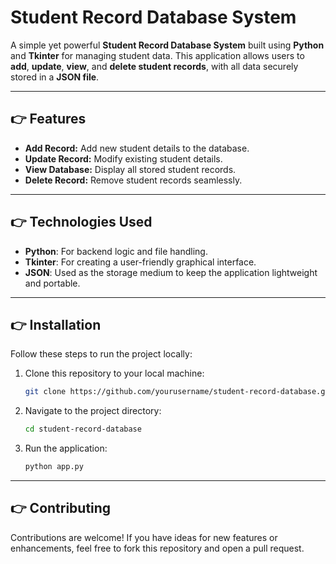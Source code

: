 # Student Record Database System

A simple yet powerful **Student Record Database System** built using **Python** and **Tkinter** for managing student data. This application allows users to **add**, **update**, **view**, and **delete student records**, with all data securely stored in a **JSON file**.

---

## 👉 Features

- **Add Record:** Add new student details to the database.
- **Update Record:** Modify existing student details.
- **View Database:** Display all stored student records.
- **Delete Record:** Remove student records seamlessly.

---

## 👉 Technologies Used

- **Python**: For backend logic and file handling.
- **Tkinter**: For creating a user-friendly graphical interface.
- **JSON**: Used as the storage medium to keep the application lightweight and portable.

---

## 👉 Installation

Follow these steps to run the project locally:

1. Clone this repository to your local machine:
   ```bash
   git clone https://github.com/yourusername/student-record-database.git

2. Navigate to the project directory:
   ```bash
   cd student-record-database
3. Run the application:
   ```bash
   python app.py

---
## 👉 Contributing

Contributions are welcome! If you have ideas for new features or enhancements, feel free to fork this repository and open a pull request.
